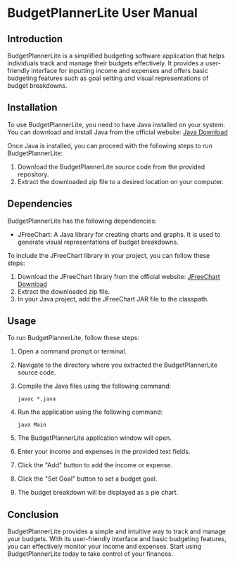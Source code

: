 # BudgetPlannerLite User Manual

## Introduction

BudgetPlannerLite is a simplified budgeting software application that helps individuals track and manage their budgets effectively. It provides a user-friendly interface for inputting income and expenses and offers basic budgeting features such as goal setting and visual representations of budget breakdowns.

## Installation

To use BudgetPlannerLite, you need to have Java installed on your system. You can download and install Java from the official website: [Java Download](https://www.java.com/en/download/)

Once Java is installed, you can proceed with the following steps to run BudgetPlannerLite:

1. Download the BudgetPlannerLite source code from the provided repository.
2. Extract the downloaded zip file to a desired location on your computer.

## Dependencies

BudgetPlannerLite has the following dependencies:

- JFreeChart: A Java library for creating charts and graphs. It is used to generate visual representations of budget breakdowns.

To include the JFreeChart library in your project, you can follow these steps:

1. Download the JFreeChart library from the official website: [JFreeChart Download](https://www.jfree.org/jfreechart/download.html)
2. Extract the downloaded zip file.
3. In your Java project, add the JFreeChart JAR file to the classpath.

## Usage

To run BudgetPlannerLite, follow these steps:

1. Open a command prompt or terminal.
2. Navigate to the directory where you extracted the BudgetPlannerLite source code.
3. Compile the Java files using the following command:

   ```
   javac *.java
   ```

4. Run the application using the following command:

   ```
   java Main
   ```

5. The BudgetPlannerLite application window will open.
6. Enter your income and expenses in the provided text fields.
7. Click the "Add" button to add the income or expense.
8. Click the "Set Goal" button to set a budget goal.
9. The budget breakdown will be displayed as a pie chart.

## Conclusion

BudgetPlannerLite provides a simple and intuitive way to track and manage your budgets. With its user-friendly interface and basic budgeting features, you can effectively monitor your income and expenses. Start using BudgetPlannerLite today to take control of your finances.